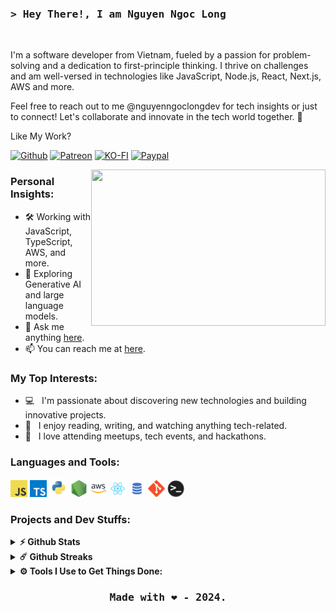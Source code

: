 <!-- Hello Message -->
<h3>
    <samp>
        &gt; Hey There!, I am <b><a style="text-decoration:none" target="_blank" href="https://nguyenngoclongdev.github.io/">Nguyen Ngoc Long</a></b>
    </samp>
</h3>
&nbsp;

I'm a software developer from Vietnam, fueled by a passion for problem-solving and a dedication to first-principle thinking. I thrive on challenges and am well-versed in technologies like JavaScript, Node.js, React, Next.js, AWS and more.

Feel free to reach out to me @nguyenngoclongdev for tech insights or just to connect! Let's collaborate and innovate in the tech world together. 🌟

Like My Work?

[![Github](https://img.shields.io/badge/Github-F15689?style=for-the-badge&logo=github&logoColor=white)](https://github.com/sponsors/nguyenngoclongdev)
[![Patreon](https://img.shields.io/badge/Patreon-F96854?style=for-the-badge&logo=patreon&logoColor=white)](https://patreon.com/nguyenngoclong)
[![KO-FI](https://img.shields.io/badge/Ko--fi-F16061?style=for-the-badge&logo=ko-fi&logoColor=white)](https://ko-fi.com/nguyenngoclong)
[![Paypal](https://img.shields.io/badge/PayPal-00457C?style=for-the-badge&logo=paypal&logoColor=white)](https://paypal.me/longnguyenngoc)

<img align="right" height="250" width="375" alt="" src="https://user-images.githubusercontent.com/74038190/212749695-a6817c5a-a794-462b-afca-1b5ce7dd5e63.gif" />

### Personal Insights:

- 🛠 Working with JavaScript, TypeScript, AWS, and more.
- 🚀 Exploring Generative AI and large language models.
- 💬 Ask me anything [here](https://github.com/nguyenngoclongdev/nguyenngoclongdev/issues/).
- 📫 You can reach me at [here](mailto:nguyenngoclong.dev@outlook.com).

### My Top Interests:

- 💻 &nbsp; I'm passionate about discovering new technologies and building innovative projects.
- 📰 &nbsp; I enjoy reading, writing, and watching anything tech-related.
- 🍕 &nbsp; I love attending meetups, tech events, and hackathons.

### Languages and Tools:

<code><img height="27" src="https://raw.githubusercontent.com/github/explore/80688e429a7d4ef2fca1e82350fe8e3517d3494d/topics/javascript/javascript.png" alt="javascript"></code>
<code><img height="27" src="https://raw.githubusercontent.com/github/explore/80688e429a7d4ef2fca1e82350fe8e3517d3494d/topics/typescript/typescript.png" alt="typescript"></code>
<code><img height="30" src="https://raw.githubusercontent.com/github/explore/80688e429a7d4ef2fca1e82350fe8e3517d3494d/topics/python/python.png" alt="python"></code>
<code><img height="27" src="https://raw.githubusercontent.com/github/explore/80688e429a7d4ef2fca1e82350fe8e3517d3494d/topics/nodejs/nodejs.png" alt="nodejs"></code>
<code><img height="27" src="https://raw.githubusercontent.com/github/explore/80688e429a7d4ef2fca1e82350fe8e3517d3494d/topics/aws/aws.png" alt="aws"></code>
<code><img height="27" src="https://raw.githubusercontent.com/github/explore/80688e429a7d4ef2fca1e82350fe8e3517d3494d/topics/react/react.png" alt="react"></code>
<code><img height="27" src="https://raw.githubusercontent.com/github/explore/80688e429a7d4ef2fca1e82350fe8e3517d3494d/topics/sql/sql.png" alt="sql"></code>
<code><img height="27" src="https://raw.githubusercontent.com/devicons/devicon/master/icons/git/git-original.svg" alt="git"></code>
<code><img height="27" src="https://raw.githubusercontent.com/github/explore/80688e429a7d4ef2fca1e82350fe8e3517d3494d/topics/terminal/terminal.png" alt="terminal"></code>

### Projects and Dev Stuffs:

<details>
  <summary><b>⚡ Github Stats</b></summary>

  <br />
  <img height="180em" src="https://github-readme-stats.vercel.app/api?username=nguyenngoclongdev&show_icons=true&rank_icon=github&theme=codeSTACKr" />
</details>

<details>
  <summary><b>☄️ Github Streaks</b></summary>

  <br />
  <img height="180em" src="https://nirzak-streak-stats.vercel.app/?user=nguyenngoclongdev&theme=dark&hide_border=true" />
</details>

<details>
  <br />
  <summary><b>⚙️ Tools I Use to Get Things Done:</b></summary>
  	<ul>
  	    <li><b>☁️ OS:</b> MacOS 10.15.7 Catalina</li>
        <li><b>🛠 Development Tools:</b> VSCode, Git, Docker</li>
  	    <li><b>🌐 Browser: </b> Chrome & Safari</li>
	    <li><b>🧪 Terminal: </b> ZSH: Oh My Zsh</li>
 	    <li><b>📚 Other Tools:</b> Postman, Termius, Burpsuite, 1 Password...</li>
	</ul>
</details>

<!-- Footer -->
<h3 align="center"><samp>Made with ❤️ - 2024.</samp></h3>
